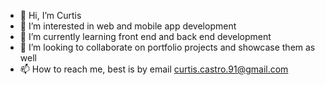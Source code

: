 - 👋 Hi, I’m Curtis
- 👀 I’m interested in web and mobile app development
- 🌱 I’m currently learning front end and back end development
- 💞️ I’m looking to collaborate on portfolio projects and showcase them as well
- 📫 How to reach me, best is by email curtis.castro.91@gmail.com

<!---
CCastro626/CCastro626 is a ✨ special ✨ repository because its `README.md` (this file) appears on your GitHub profile.
You can click the Preview link to take a look at your changes.
--->
